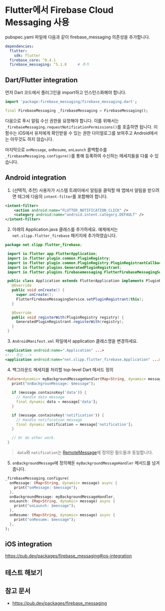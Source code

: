 # Flutter에서 Firebase Cloud Messaging 사용

pubspec.yaml 파일에 다음과 같이 firebase_messaging 의존성을 추가합니다.
```yaml
dependencies:
  flutter:
    sdk: flutter
  firebase_core: ^0.4.1
  firebase_messaging: ^5.1.8     # 추가
```

## Dart/Flutter integration
먼저 Dart 코드에서 플러그인을 import하고 인스턴스화해야 합니다.

```dart
import 'package:firebase_messaging/firebase_messaging.dart';

final FirebaseMessaging _firebaseMessaging = FirebaseMessaging();
```

다음으로 푸시 알림 수신 권한을 요청해야 합니다.
이를 위해서는 `_firebaseMessaging.requestNotificationPermissions()`를 호출하면 됩니다.
이 함수는 iOS에서 유저에게 확인받을 수 있는 권한 다이얼로그를 보여주고 Android에서는 아무것도 하지 않습니다.

마지막으로 `onMessage`, `onResume`, `onLaunch` 콜백함수를 `_firebaseMessaging.configure()`를 통해 등록하여 수신하는 메세지들을 다룰 수 있습니다.

## Android integration

1. (선택적, 추천) 사용자가 시스템 트레이에서 알림을 클릭할 때 앱에서 알림을 받으려면 <activity> 태그에 다음의 `intent-filter`를 포함해야 합니다.

```xml
<intent-filter>
    <action android:name="FLUTTER_NOTIFICATION_CLICK" />
    <category android:name="android.intent.category.DEFAULT" />
</intent-filter>
```

2. 아래의 Application.java 클래스를 추가하세요. 예제에서는 `net.slipp.flutter_firebase` 패키지에 추가하였습니다.


```java
package net.slipp.flutter_firebase;

 import io.flutter.app.FlutterApplication;
 import io.flutter.plugin.common.PluginRegistry;
 import io.flutter.plugin.common.PluginRegistry.PluginRegistrantCallback;
 import io.flutter.plugins.GeneratedPluginRegistrant;
 import io.flutter.plugins.firebasemessaging.FlutterFirebaseMessagingService;

 public class Application extends FlutterApplication implements PluginRegistrantCallback {
   @Override
   public void onCreate() {
     super.onCreate();
     FlutterFirebaseMessagingService.setPluginRegistrant(this);
   }

   @Override
   public void registerWith(PluginRegistry registry) {
     GeneratedPluginRegistrant.registerWith(registry);
   }
 }
 ```

 3. `AndroidManifest.xml` 파일에서 application 클래스명을 변경하세요.
 ```xml
 <application android:name=".Application" ...>
 <!-- 또는 -->
 <application android:name="net.slipp.flutter_firebase.Application" ...>
 ```

4. 백그라운드 메세지를 처리할 top-level Dart 메서드 정의
```dart
 Future<dynamic> myBackgroundMessageHandler(Map<String, dynamic> message) {
   print("onBackgrounMessage: $message");
   
   if (message.containsKey('data')) {
     // Handle data message
     final dynamic data = message['data'];
   }

   if (message.containsKey('notification')) {
     // Handle notification message
     final dynamic notification = message['notification'];
   }

   // Or do other work.
 }
 ```
> `data`와 `notification`는 [RemoteMessage](https://firebase.google.com/docs/reference/android/com/google/firebase/messaging/RemoteMessage)에 정의된 필드들과 동일합니다.

5. `onBackgroundMessage`에 정의해둔 `myBackgroundMessageHandler` 메서드를 넘겨줍니다.
```dart
_firebaseMessaging.configure(
  onMessage: (Map<String, dynamic> message) async {
    print("onMessage: $message");
  },
  onBackgroundMessage: myBackgroundMessageHandler,
  onLaunch: (Map<String, dynamic> message) async {
    print("onLaunch: $message");
  },
  onResume: (Map<String, dynamic> message) async {
    print("onResume: $message");
  },
);
```

 ## iOS integration
 https://pub.dev/packages/firebase_messaging#ios-integration

## 테스트 해보기


## 참고 문서
- https://pub.dev/packages/firebase_messaging